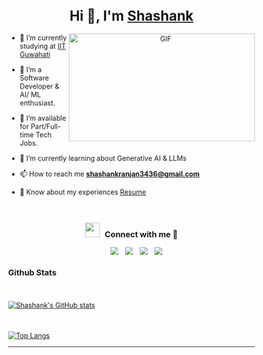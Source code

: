 <h1 align="center">Hi 👋, I'm <a href="" target="blank">
Shashank</a></h1>

<a target="_blank" align="center">
  <img align="right" top="500" height="220" width="380" alt="GIF" src="https://media.giphy.com/media/0lGd2OXXHe4tFhb7Wh/giphy.gif">
</a>

- 🔭 I’m currently studying at <a href="https://www.iitg.ac.in/" target="blank">IIT Guwahati</a>

- 🌱 I’m a Software Developer & AI/ ML enthusiast.

- 🤝 I’m available for Part/Full-time Tech Jobs.

- 🌱 I’m currently learning about Generative AI & LLMs

- 📫 How to reach me **shashankranjan3436@gmail.com**

- 📄 Know about my experiences <a href="" target="blank">Resume</a>
<br/>
<h3 align="center" > <img src="https://media.giphy.com/media/iY8CRBdQXODJSCERIr/giphy.gif" width="30" height="30" style="margin-right: 10px;">Connect with me 🤝 </h3>

<p align="center">

 <div align="center"  class="icons-social" style="margin-left: 10px;">
        <a style="margin-left: 10px;"  target="_blank" href="https://www.linkedin.com/in/shashankranjan3436/">
			<img src="https://img.icons8.com/doodle/40/000000/linkedin--v2.png"></a>
        <a style="margin-left: 10px;" target="_blank" href="https://github.com/shashankranjan3436">
		<img src="https://img.icons8.com/doodle/40/000000/github--v1.png"></a>
        <a style="margin-left: 10px;" target="_blank" href="https://www.instagram.com/_shashank_522/">
			<img src="https://img.icons8.com/doodle/40/000000/instagram-new--v2.png"></a>
		<a style="margin-left: 10px;" target="_blank" href="">
			<img src="https://img.icons8.com/doodle/1x/twitter-squared--v2.png" ></a>
      </div>

</p>

### Github Stats

<br>

[![Shashank's GitHub stats](https://github-readme-stats.vercel.app/api?username=shashankranjan3436&hide=contribs&show_icons=true&theme=tokyonight)](https://github.com/ThePrakharRajpali)

<br>

[![Top Langs](https://github-readme-stats.vercel.app/api/top-langs/?username=shashankranjan3436&theme=tokyonight&layout=compact&langs_count=5)](https://github.com/anuraghazra/github-readme-stats)



---
